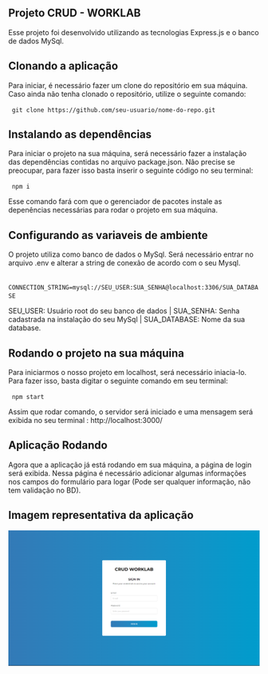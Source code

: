 ## Projeto CRUD - WORKLAB

Esse projeto foi desenvolvido utilizando as tecnologias Express.js e o banco de dados MySql.




## Clonando a aplicação

Para iniciar, é necessário fazer um clone do repositório em sua máquina. Caso ainda não tenha clonado o repositório, utilize o seguinte comando:

` git clone https://github.com/seu-usuario/nome-do-repo.git` 


## Instalando as dependências 


Para iniciar o projeto na sua máquina, será necessário fazer a instalação das dependências contidas no arquivo package.json. Não precise se preocupar, para fazer isso basta inserir o seguinte código no seu terminal:

` npm i` 

Esse comando fará com que o gerenciador de pacotes instale as depenências necessárias para rodar o projeto em sua máquina.

## Configurando as variaveis de ambiente

O projeto utiliza como banco de dados o MySql. Será necessário entrar no arquivo .env e alterar a string de conexão de acordo com o seu Mysql.

` CONNECTION_STRING=mysql://SEU_USER:SUA_SENHA@localhost:3306/SUA_DATABASE` 

SEU_USER: Usuário root do seu banco de dados | SUA_SENHA: Senha cadastrada na instalação do seu MySql | SUA_DATABASE: Nome da sua database.

## Rodando o projeto na sua máquina

Para iniciarmos o nosso projeto em localhost, será necessário iniacia-lo. Para fazer isso, basta digitar o seguinte comando em seu terminal:

` npm start` 

Assim que rodar comando, o servidor será iniciado e uma mensagem será exibida no seu terminal : http://localhost:3000/

## Aplicação Rodando

Agora que a aplicação já está rodando em sua máquina, a página de login será exibida. Nessa página é necessário adicionar algumas informações nos campos do formulário para logar  (Pode ser qualquer informação, não tem validação no BD).


## Imagem representativa da aplicação

<img src="./ProjectImage.png"/>


